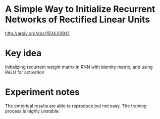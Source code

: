 # A Simple Way to Initialize Recurrent Networks of Rectified Linear Units

http://arxiv.org/abs/1504.00941

# Key idea

Initializing recurrent weight matrix in RNN with identity matrix, and using ReLU for activation

# Experiment notes

The empirical results are able to reproduce but not easy. The training process is highly unstable.


